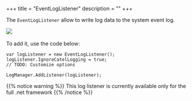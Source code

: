 +++
title = "EventLogListener" 
description = ""
+++

The `EventLogListener` allow to write log data to the system event log. 

![](../../../../images/catel-core/logging/log-listeners/event-log-listener/eventlog.png) 

To add it, use the code below:

```
var logListener = new EventLogListener();
logListener.IgnoreCatelLogging = true;
// TODO: Customize options
  
LogManager.AddListener(logListener);
```

{{% notice warning %}}
This log listener is currently available only for the full .net framework
{{% /notice %}}
